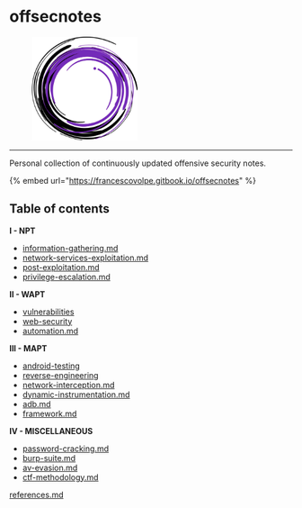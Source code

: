 # offsecnotes

<figure><img src=".gitbook/assets/logo (1).png" alt="" width="188"><figcaption></figcaption></figure>

***

Personal collection of continuously updated offensive security notes.

{% embed url="https://francescovolpe.gitbook.io/offsecnotes" %}

## Table of contents

**I - NPT**

* [information-gathering.md](i-network/information-gathering.md "mention")
* [network-services-exploitation.md](i-network/network-services-exploitation.md "mention")
* [post-exploitation.md](i-network/post-exploitation.md "mention")
* [privilege-escalation.md](i-network/privilege-escalation.md "mention")

**II - WAPT**

* [vulnerabilities](ii-web-application/vulnerabilities/ "mention")
* [web-security](ii-web-application/web-security/ "mention")
* [automation.md](ii-web-application/automation.md "mention")

**III - MAPT**

* [android-testing](iii-android/android-testing/ "mention")
* [reverse-engineering](iii-android/reverse-engineering/ "mention")
* [network-interception.md](iii-android/network-interception.md "mention")
* [dynamic-instrumentation.md](iii-android/dynamic-instrumentation.md "mention")
* [adb.md](iii-android/adb.md "mention")
* [framework.md](iii-android/framework.md "mention")

**IV - MISCELLANEOUS**

* [password-cracking.md](iv-miscellaneous/password-cracking.md "mention")
* [burp-suite.md](iv-miscellaneous/burp-suite.md "mention")
* [av-evasion.md](iv-miscellaneous/av-evasion.md "mention")
* [ctf-methodology.md](iv-miscellaneous/ctf-methodology.md "mention")

[references.md](references.md "mention")
